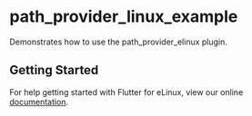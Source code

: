 # path_provider_linux_example

Demonstrates how to use the path_provider_elinux plugin.

## Getting Started

For help getting started with Flutter for eLinux, view our online
[documentation](https://github.com/sony/flutter-elinux/wiki).
